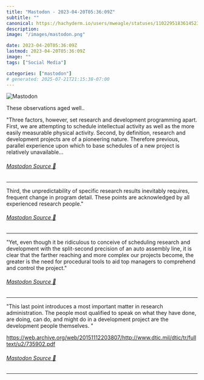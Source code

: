 ```yaml
---
title: "Mastodon - 2023-04-20T05:36:09Z"
subtitle: ""
canonical: https://hachyderm.io/users/mweagle/statuses/110229518361452312
description:
image: "/images/mastodon.png"

date: 2023-04-20T05:36:09Z
lastmod: 2023-04-20T05:36:09Z
image: ""
tags: ["Social Media"]

categories: ["mastodon"]
# generated: 2025-07-21T21:15:38-07:00
---
```

![Mastodon](/images/mastodon.png)

<p>These observations aged well..</p><p>&quot;Three factors, however, set research and development programming apart. First, we are attempting to schedule intellectual activity as well as the more easily measurable physical activity. Second, by definition, research and development projects are of a pioneering nature. Therefore previous, parallel experience upon which to base schedules of a new project is relatively unavailable...</p>


###### [Mastodon Source 🐘](https://hachyderm.io/@mweagle/110229518361452312)

___

<p>Third, the unpredictability of specific research results inevitably requires, frequent change in program detail. These points are acknowledged by all experienced research people.&quot;</p>


###### [Mastodon Source 🐘](https://hachyderm.io/@mweagle/110229520644269659)

___

<p>&quot;Yet, even though it be ridiculous to conceive of scheduling research and development with the split-second precision of an auto assembly line, it is clear that the farther reaching and more complex our projects become, the greater is the need for procedural tools to aid top managers to comprehend and control the project.&quot;</p>


###### [Mastodon Source 🐘](https://hachyderm.io/@mweagle/110229522321145315)

___

<p>&quot;This last point introduces a most important matter in research administration. The people most qualified to speak on what they have done, are doing, can do, and might do in a development project are the development people themselves. &quot;</p><p><a href="https://web.archive.org/web/20151112203807/http://www.dtic.mil/dtic/tr/fulltext/u2/735902.pdf" target="_blank" rel="nofollow noopener noreferrer" translate="no"><span class="invisible">https://</span><span class="ellipsis">web.archive.org/web/2015111220</span><span class="invisible">3807/http://www.dtic.mil/dtic/tr/fulltext/u2/735902.pdf</span></a></p>


###### [Mastodon Source 🐘](https://hachyderm.io/@mweagle/110229528113314146)

___
